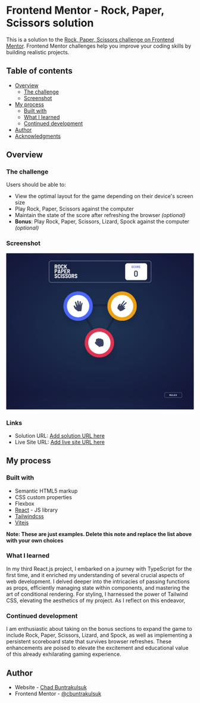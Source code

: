 # Frontend Mentor - Rock, Paper, Scissors solution

This is a solution to the [Rock, Paper, Scissors challenge on Frontend Mentor](https://www.frontendmentor.io/challenges/rock-paper-scissors-game-pTgwgvgH). Frontend Mentor challenges help you improve your coding skills by building realistic projects.

## Table of contents

- [Overview](#overview)
  - [The challenge](#the-challenge)
  - [Screenshot](#screenshot)
- [My process](#my-process)
  - [Built with](#built-with)
  - [What I learned](#what-i-learned)
  - [Continued development](#continued-development)
- [Author](#author)
- [Acknowledgments](#acknowledgments)

## Overview

### The challenge

Users should be able to:

- View the optimal layout for the game depending on their device's screen size
- Play Rock, Paper, Scissors against the computer
- Maintain the state of the score after refreshing the browser _(optional)_
- **Bonus**: Play Rock, Paper, Scissors, Lizard, Spock against the computer _(optional)_

### Screenshot

![](./src/assets/images/RPS-Game.png)

### Links

- Solution URL: [Add solution URL here](https://your-solution-url.com)
- Live Site URL: [Add live site URL here](https://cbuntrakulsuk.github.io/RPS-Game)

## My process

### Built with

- Semantic HTML5 markup
- CSS custom properties
- Flexbox
- [React](https://reactjs.org/) - JS library
- [Tailwindcss](https://tailwindcss.com/)
- [Vitejs](https://vitejs.dev/)

**Note: These are just examples. Delete this note and replace the list above with your own choices**

### What I learned

In my third React.js project, I embarked on a journey with TypeScript for the first time, and it enriched my understanding of several crucial aspects of web development. I delved deeper into the intricacies of passing functions as props, efficiently managing state within components, and mastering the art of conditional rendering. For styling, I harnessed the power of Tailwind CSS, elevating the aesthetics of my project. As I reflect on this endeavor,

### Continued development

I am enthusiastic about taking on the bonus sections to expand the game to include Rock, Paper, Scissors, Lizard, and Spock, as well as implementing a persistent scoreboard state that survives browser refreshes. These enhancements are poised to elevate the excitement and educational value of this already exhilarating gaming experience.

## Author

- Website - [Chad Buntrakulsuk](https://github.com/cbuntrakulsuk)
- Frontend Mentor - [@cbuntrakulsuk](https://www.frontendmentor.io/profile/cbuntrakulsuk)
